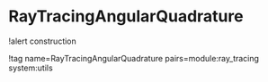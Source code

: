 # RayTracingAngularQuadrature

!alert construction

!tag name=RayTracingAngularQuadrature pairs=module:ray_tracing system:utils
